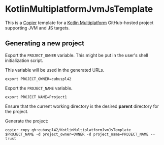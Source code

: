 # KotlinMultiplatformJvmJsTemplate

This is a [Copier](https://copier.readthedocs.io/) template for a [Kotlin Multiplatform](https://kotlinlang.org/docs/multiplatform.html) GitHub-hosted project supporting JVM and JS targets.

## Generating a new project

Export the `PROJECT_OWNER` variable. This might be put in the user's shell initialization script.

This variable will be used in the generated URLs.

```
export PROJECT_OWNER=cubuspl42
```

Export the `PROJECT_NAME` variable.

```
export PROJECT_NAME=Project1
```

Ensure that the current working directory is the desired **parent** directory for the project.

Generate the project:

```
copier copy gh:cubuspl42/KotlinMultiplatformJvmJsTemplate $PROJECT_NAME -d project_owner=OWNER -d project_name=PROJECT_NAME --trust
```
